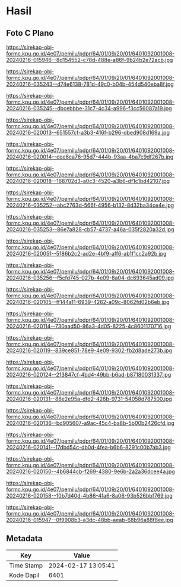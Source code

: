 # Hasil

## Foto C Plano

https://sirekap-obj-formc.kpu.go.id/4e07/pemilu/pdpr/64/01/09/20/01/6401092001008-20240216-015946--8d154552-c78d-488e-a86f-9b24b2e72acb.jpg

https://sirekap-obj-formc.kpu.go.id/4e07/pemilu/pdpr/64/01/09/20/01/6401092001008-20240216-035243--d74e6138-781d-49c0-b04b-454d540eba8f.jpg

https://sirekap-obj-formc.kpu.go.id/4e07/pemilu/pdpr/64/01/09/20/01/6401092001008-20240216-035245--dbcebbbe-31c7-4c34-a996-f3cc56087a19.jpg

https://sirekap-obj-formc.kpu.go.id/4e07/pemilu/pdpr/64/01/09/20/01/6401092001008-20240216-020013--651557cf-a3b3-416f-b296-dbed908d169a.jpg

https://sirekap-obj-formc.kpu.go.id/4e07/pemilu/pdpr/64/01/09/20/01/6401092001008-20240216-020014--cee6ea76-95d7-444b-93aa-4ba7c9df267b.jpg

https://sirekap-obj-formc.kpu.go.id/4e07/pemilu/pdpr/64/01/09/20/01/6401092001008-20240216-020018--168702d3-a0c3-4520-a3b6-df1c1bd42107.jpg

https://sirekap-obj-formc.kpu.go.id/4e07/pemilu/pdpr/64/01/09/20/01/6401092001008-20240216-035252--abc2763d-566f-4956-b132-8d32ba34ce4e.jpg

https://sirekap-obj-formc.kpu.go.id/4e07/pemilu/pdpr/64/01/09/20/01/6401092001008-20240216-035253--86e7a828-cb57-4737-a46a-035f2820a32d.jpg

https://sirekap-obj-formc.kpu.go.id/4e07/pemilu/pdpr/64/01/09/20/01/6401092001008-20240216-020051--5186b2c2-ad2e-4bf9-aff6-ab1f1cc2a92b.jpg

https://sirekap-obj-formc.kpu.go.id/4e07/pemilu/pdpr/64/01/09/20/01/6401092001008-20240216-035256--f5cfd745-027b-4e09-8a04-dc693645ad09.jpg

https://sirekap-obj-formc.kpu.go.id/4e07/pemilu/pdpr/64/01/09/20/01/6401092001008-20240216-020105--ff144a11-6939-4262-a09c-8062fd02b6eb.jpg

https://sirekap-obj-formc.kpu.go.id/4e07/pemilu/pdpr/64/01/09/20/01/6401092001008-20240216-020114--730aad50-96a3-4d05-8225-4c8601170716.jpg

https://sirekap-obj-formc.kpu.go.id/4e07/pemilu/pdpr/64/01/09/20/01/6401092001008-20240216-020119--839ce851-78e9-4e09-9302-fb2d8ade273b.jpg

https://sirekap-obj-formc.kpu.go.id/4e07/pemilu/pdpr/64/01/09/20/01/6401092001008-20240216-020124--213847cf-4bd4-49bb-b6ad-b87180031337.jpg

https://sirekap-obj-formc.kpu.go.id/4e07/pemilu/pdpr/64/01/09/20/01/6401092001008-20240216-020131--88e2e95a-dfd2-426b-9731-54058d787500.jpg

https://sirekap-obj-formc.kpu.go.id/4e07/pemilu/pdpr/64/01/09/20/01/6401092001008-20240216-020136--bd905607-a9ac-45c4-ba8b-5b00b2426cfd.jpg

https://sirekap-obj-formc.kpu.go.id/4e07/pemilu/pdpr/64/01/09/20/01/6401092001008-20240216-020141--17dbd54c-db0d-4fea-b6b6-8291c00b7ab3.jpg

https://sirekap-obj-formc.kpu.go.id/4e07/pemilu/pdpr/64/01/09/20/01/6401092001008-20240216-020150--4b6844cb-f269-4380-9e6b-2a2a36dcee4a.jpg

https://sirekap-obj-formc.kpu.go.id/4e07/pemilu/pdpr/64/01/09/20/01/6401092001008-20240216-020158--10b7d40d-4b86-4fa6-8a06-93b526bbf769.jpg

https://sirekap-obj-formc.kpu.go.id/4e07/pemilu/pdpr/64/01/09/20/01/6401092001008-20240216-015947--0f9908b3-a3dc-48bb-aeab-68b96a88f8ee.jpg


## Metadata

| Key        | Value               |
| ---------- | ------------------- |
| Time Stamp | 2024-02-17 13:05:41 |
| Kode Dapil | 6401                |




